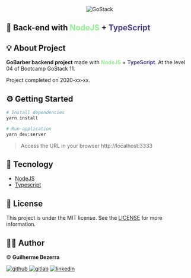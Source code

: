 <p align="center">
    <img alt="GoStack" src="https://i.lensdump.com/i/jCEM0c.png" />
</p>

## :rocket: Back-end with <span style="color:lightgreen;">NodeJS</span> + <span style="color:darkslateblue;">TypeScript</span>

## :bulb: About Project

**GoBarber backend project** made with <span style="color:lightgreen; font-weight:bold;">**NodeJS**</span> + <span style="color:darkslateblue; font-weight:bold;">**TypeScript**</span>. At the level 04 of Bootcamp GoStack 11.

Project completed on 2020-xx-xx.

## :gear: Getting Started

```Bash
# Install dependencies
yarn install

# Run application
yarn dev:server
```

> Access the URL in your browser http://localhost:3333

## :wrench: Tecnology

- [NodeJS](https://nodejs.org/)
- [Typescript](https://www.typescriptlang.org/)

## :memo: License

This project is under the MIT license. See the [LICENSE](https://github.com/gbdsantos/bootcamp-gostack-gobarber-frontend/blob/master/LICENSE) for more information.

## :man_astronaut: Author

©️ **Guilherme Bezerra**

[![github](http://ap.imagensbrasil.org/images/2018/12/10/github-logo-1.png) ](http://www.github.com/gbdsantos)
[![gitlab](http://ap.imagensbrasil.org/images/2018/12/10/gitlab-32.png)](https://gitlab.com/gbdsantos1)
[![linkedin](http://ap.imagensbrasil.org/images/2018/12/10/linkedin-1.png)](https://www.linkedin.com/in/gbdsantos/)

